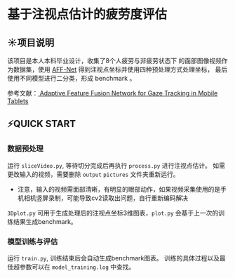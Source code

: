 # 基于注视点估计的疲劳度评估
## ☀项目说明
该项目是本人本科毕业设计，收集了8个人疲劳与非疲劳状态下
的面部图像视频作为数据集，使用 [AFF-Net](https://github.com/vigil1917/AFF-Net)
得到注视点坐标并使用四种预处理方式处理坐标，
最后使用不同模型进行二分类，形成 benchmark 。

参考文献：[ Adaptive Feature Fusion Network for Gaze Tracking in Mobile Tablets](https://ieeexplore.ieee.org/abstract/document/9412205)

## ⚡QUICK START
### 数据预处理
运行 `sliceVideo.py`, 等待切分完成后再执行 `process.py` 进行注视点估计。
如需更改输入的视频，需要删除 `output` `pictures` 文件夹重新运行。
- 注意，输入的视频需面部清晰，有明显的眼部动作，如果视频采集使用的是手机相机竖屏录制，可能导致cv2读取出问题，自行重新编码解决

`3Dplot.py` 可用于生成处理后的注视点坐标3维图表，`plot.py` 会基于上一次的训练结果生成benchmark。

### 模型训练与评估
运行 `train.py`, 训练结束后会自动生成benchmark图表。
训练的具体过程以及最佳超参数可以在 `model_training.log`
中查找。


